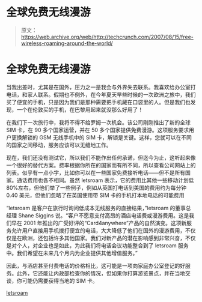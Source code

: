 # 全球免费无线漫游

> 原文：<https://web.archive.org/web/http://techcrunch.com/2007/08/15/free-wireless-roaming-around-the-world/>

# 全球免费无线漫游

当我出差时，尤其是在国外，压力之一是我会与外界失去联系。我喜欢给办公室打电话，和家人联系。假期也不例外，在今年夏天早些时候的一次欧洲之旅中，我们买了便宜的手机，只是因为我们是那种需要把手机藏在口袋里的人。但是我们也发现，一个在伦敦买的手机，在巴黎用起来就没那么好用了！

在我们下一次旅行中，我将不得不给罗姆一次机会。该公司刚刚推出了新的全球 SIM 卡，在 90 多个国家运营，并在 50 多个国家提供免费漫游。这项服务要求用户更换解锁的 GSM 无线手机中的 SIM 卡，解锁是关键。这样，您就可以在不同的国家之间移动，服务应该可以无缝地工作。

现在，我们还没有测试它，所以我们不能作出任何承诺，但迄今为止，这听起来像一个很好的替代方案。费率根据你所在的国家而有所不同，所以查看公司网站上的列表。似乎有一点小字，比如你可以在一些国家免费接听电话——但不是所有国家。通话费用也各不相同。虽然 letsroam 表示，它的费用比其他一些移动计划低 80%左右，但他们举了一些例子，例如从英国打电话到美国的费用约为每分钟 0.40 美元，但他们忽略了在英国使用带 SIM 卡的手机打本地电话的可能费用

“letsroam 是客户在旅行时询问低成本无线服务的直接结果，”letsroam 的董事总经理 Shane Siggins 说。“客户不愿意支付高昂的酒店电话费或漫游费用。这是我们早在 2001 年推出的广受好评的“Card4anywhere”产品的自然演变。这项新服务允许用户直接用手机拨打便宜的电话，大大降低了他们在国外的漫游费用，不仅仅是在欧洲，还包括许多其他国家。我们对新产品的潜在影响感到非常兴奋，不仅是对个人，对企业也是如此，为此我们将电话会议功能整合到了 letsroam 服务中。我们希望在未来几个月内为企业提供其他增值服务。”

因此，与酒店甚至付费电话的价格相比，这可能是一项向家庭办公室登记的好服务。此外，它还能让内政部检查你的情况，但如果你打算游览景点，并在当地交谈，你可能仍需要获得当地的 SIM 卡。

[letsroam](https://web.archive.org/web/20210117135607/http://www.letsroam.com/)